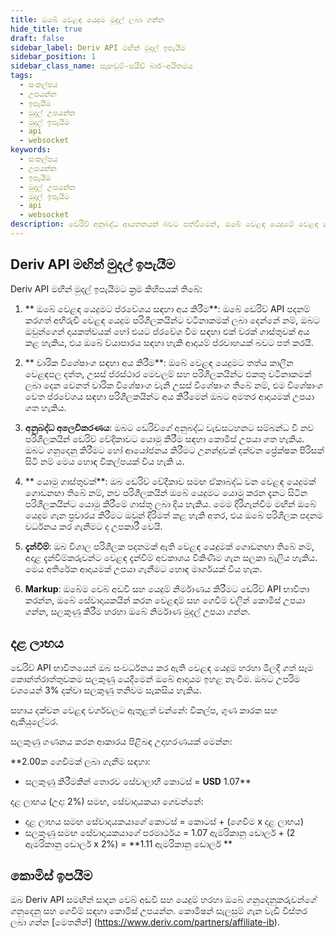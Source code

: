 ```yaml
---
title: ඔබේ වෙළඳ යෙදුම මුදල් ලබා ගන්න
hide_title: true
draft: false
sidebar_label: Deriv API මඟින් මුදල් ඉපැයීම
sidebar_position: 1
sidebar_class_name: සැඟවුම්-සයිඩ් බාර්-අයිතමය
tags:
  - සංකල්පය
  - උපයන්න
  - ඉපැයීම
  - මුදල් උපයන්න
  - මුදල් ඉපැයීම
  - api
  - websocket
keywords:
  - සංකල්පය
  - උපයන්න
  - ඉපැයීම
  - මුදල් උපයන්න
  - මුදල් ඉපැයීම
  - api
  - websocket
description: ඩෙරිව් අනුබද්ධ ආයතනයක් බවට පත්වීමෙන්, ඔබේ වෙළඳ යෙදුමේ වෙළඳ යෙදුමේ ප්රචාරණය කිරීමෙන් හෝ වාරික විශේෂාංග ලබා දීමෙන් ඩෙරිව් ඒපීඅයි මුදල් උපයා ගන්නේ කෙසේදැයි සොයා බලන්න.
---
```


## Deriv API මඟින් මුදල් ඉපැයීම

Deriv API මඟින් මුදල් ඉපැයීමට ක්‍රම කිහිපයක් තිබේ:

1. \*\* ඔබේ වෙළඳ යෙදුමට ප්රවේශය සඳහා අය කිරීම\*\*: ඔබේ ඩෙරිව් API පදනම් කරගත් අභිරුචි වෙළඳ යෙදුම පරිශීලකයින්ට වටිනාකමක් ලබා දෙන්නේ නම්, ඔබට ඔවුන්ගෙන් දායකත්වයක් හෝ එයට ප්රවේශ වීම සඳහා එක් වරක් ගාස්තුවක් අය කළ හැකිය, එය ඔබේ ව්යාපාරය සඳහා හැකි ආදායම් ප්රවාහයක් බවට පත් කරයි.

2. \*\* වාරික විශේෂාංග සඳහා අය කිරීම\*\*: ඔබේ වෙළඳ යෙදුමට තත්ය කාලීන වෙළඳපල දත්ත, උසස් ප්රස්ථාර මෙවලම් සහ පරිශීලකයින්ට එකතු වටිනාකමක් ලබා දෙන වෙනත් වාරික විශේෂාංග වැනි උසස් විශේෂාංග තිබේ නම්, එම විශේෂාංග වෙත ප්රවේශය සඳහා පරිශීලකයින්ට අය කිරීමෙන් ඔබට අමතර ආදායමක් උපයා ගත හැකිය.

3. **අනුබද්ධ අලෙවිකරණය**: ඔබට ඩෙරිව්ගේ අනුබද්ධ වැඩසටහනට සම්බන්ධ වී නව පරිශීලකයින් ඩෙරිව් වේදිකාවට යොමු කිරීම සඳහා කොමිස් උපයා ගත හැකිය. ඔබට ගනුදෙනු කිරීමට හෝ ආයෝජනය කිරීමට උනන්දුවක් දක්වන ප්‍රේක්ෂක පිරිසක් සිටී නම් මෙය හොඳ විකල්පයක් විය හැකි ය.

4. \*\* යොමු ගාස්තුවක්\*\*: ඔබ ඩෙරිව් වේදිකාව සමඟ ඒකාබද්ධ වන වෙළඳ යෙදුමක් ගොඩනඟා තිබේ නම්, නව පරිශීලකයින් ඔබේ යෙදුමට යොමු කරන දැනට සිටින පරිශීලකයින්ට යොමු කිරීමේ ගාස්තු ලබා දිය හැකිය. මෙම දිරිගැන්වීම මඟින් ඔබේ යෙදුම ගැන ප්‍රචාරය කිරීමට ඔවුන් දිරිමත් කළ හැකි අතර, එය ඔබේ පරිශීලක පදනම වර්ධනය කර ගැනීමට ද උපකාරී වෙයි.

5. **දැන්වීම්**: ඔබ විශාල පරිශීලක පදනමක් ඇති වෙළඳ යෙදුමක් ගොඩනඟා තිබේ නම්, අදාළ දැන්වීම්කරුවන්ට වෙළඳ දැන්වීම් අවකාශය විකිණීම ගැන සලකා බැලිය හැකිය. මෙය අතිරේක ආදායමක් උපයා ගැනීමට හොඳ මාර්ගයක් විය හැක.

6. **Markup**: ඔබේම වෙබ් අඩවි සහ යෙදුම් නිර්මාණය කිරීමට ඩෙරිව් API භාවිතා කරන්න, ඔබේ සේවාදායකයින් කරන වෙළඳාම් සහ ගෙවීම් වලින් කොමිස් උපයා ගන්න, සලකුණු කිරීම හරහා ඔබේ නිර්මාණ මුදල් උපයා ගන්න.

## දළ ලාභය

ඩෙරිව් API භාවිතයෙන් ඔබ සංවර්ධනය කර ඇති වෙළඳ යෙදුම හරහා මිලදී ගත් සෑම කොන්ත්රාත්තුවකම සලකුණු යෙදීමෙන් ඔබේ ආදායම ඉහළ නැංවීම. ඔබට උපරිම වශයෙන් 3% දක්වා සලකුණු තනිවම සැකසිය හැකිය.

සහාය දක්වන වෙළඳ වර්ගවලට ඇතුළත් වන්නේ: විකල්ප, ගුණ කාරක සහ ඇකියුලේටර.

සලකුණු ගණනය කරන ආකාරය පිළිබඳ උදාහරණයක් මෙන්න:

\*\*2.00ක ගෙවීමක් ලබා ගැනීම සඳහා:

- සලකුණු කිරීමකින් තොරව සේවාලාභී කොටස් = **USD** 1.07\*\*

දළ ලාභය (උදා: 2%) සමඟ, සේවාදායකයා ගෙවන්නේ:

- දළ ලාභය සමඟ සේවාදායකයාගේ කොටස් = කොටස් + (ගෙවීම x දළ ලාභය)
- සලකුණු සමඟ සේවාදායකයාගේ පරමාර්ථය = 1.07 ඇමරිකානු ඩොලර් + (2 ඇමරිකානු ඩොලර් x 2%) = \*\*1.11 ඇමරිකානු ඩොලර් \*\*

## කොමිස් ඉපයීම

ඔබ Deriv API සමඟින් සාදන වෙබ් අඩවි සහ යෙදුම් හරහා ඔබේ ගනුදෙනුකරුවන්ගේ ගනුදෙනු සහ ගෙවීම් සඳහා කොමිස් උපයන්න. කොමිෂන් සැලසුම් ගැන වැඩි විස්තර ලබා ගන්න [මෙතනින්] (https://www.deriv.com/partners/affiliate-ib).
